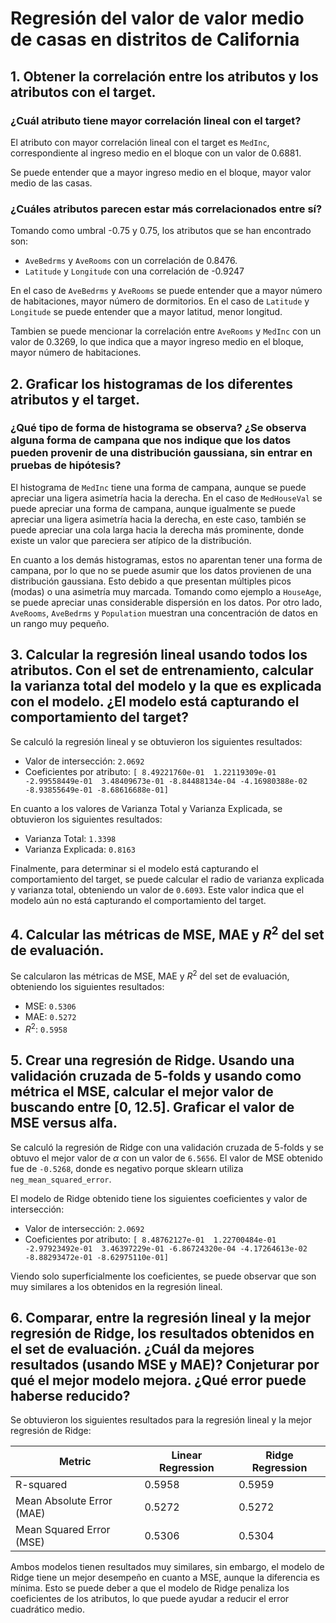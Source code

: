 # Regresión del valor de valor medio de casas en distritos de California

## 1. Obtener la correlación entre los atributos y los atributos con el target.

### ¿Cuál atributo tiene mayor correlación lineal con el target?

El atributo con mayor correlación lineal con el target es `MedInc`, correspondiente al ingreso medio en el bloque con un valor de 0.6881.

Se puede entender que a mayor ingreso medio en el bloque, mayor valor medio de las casas.

### ¿Cuáles atributos parecen estar más correlacionados entre sí?

Tomando como umbral -0.75 y 0.75, los atributos que se han encontrado son:

-   `AveBedrms` y `AveRooms` con un correlación de 0.8476.
-   `Latitude` y `Longitude` con una correlación de -0.9247

En el caso de `AveBedrms` y `AveRooms` se puede entender que a mayor número de habitaciones, mayor número de dormitorios. En el caso de `Latitude` y `Longitude` se puede entender que a mayor latitud, menor longitud.

Tambien se puede mencionar la correlación entre `AveRooms` y `MedInc` con un valor de 0.3269, lo que indica que a mayor ingreso medio en el bloque, mayor número de habitaciones.

## 2. Graficar los histogramas de los diferentes atributos y el target.

### ¿Qué tipo de forma de histograma se observa? ¿Se observa alguna forma de campana que nos indique que los datos pueden provenir de una distribución gaussiana, sin entrar en pruebas de hipótesis?

El histograma de `MedInc` tiene una forma de campana, aunque se puede apreciar una ligera asimetría hacia la derecha. En el caso de `MedHouseVal` se puede apreciar una forma de campana, aunque igualmente se puede apreciar una ligera asimetría hacia la derecha, en este caso, también se puede apreciar una cola larga hacia la derecha más prominente, donde existe un valor que pareciera ser atípico de la distribución.

En cuanto a los demás histogramas, estos no aparentan tener una forma de campana, por lo que no se puede asumir que los datos provienen de una distribución gaussiana. Esto debido a que presentan múltiples picos (modas) o una asimetría muy marcada. Tomando como ejemplo a `HouseAge`, se puede apreciar unas considerable dispersión en los datos. Por otro lado, `AveRooms`, `AveBedrms` y `Population` muestran una concentración de datos en un rango muy pequeño.

## 3. Calcular la regresión lineal usando todos los atributos. Con el set de entrenamiento, calcular la varianza total del modelo y la que es explicada con el modelo. ¿El modelo está capturando el comportamiento del target?

Se calculó la regresión lineal y se obtuvieron los siguientes resultados:

-   Valor de intersección: `2.0692`
-   Coeficientes por atributo: `[ 8.49221760e-01  1.22119309e-01 -2.99558449e-01  3.48409673e-01 -8.84488134e-04 -4.16980388e-02 -8.93855649e-01 -8.68616688e-01]`

En cuanto a los valores de Varianza Total y Varianza Explicada, se obtuvieron los siguientes resultados:

-   Varianza Total: `1.3398`
-   Varianza Explicada: `0.8163`

Finalmente, para determinar si el modelo está capturando el comportamiento del target, se puede calcular el radio de varianza explicada y varianza total, obteniendo un valor de `0.6093`. Este valor indica que el modelo aún no está capturando el comportamiento del target.

## 4. Calcular las métricas de MSE, MAE y $R^2$ del set de evaluación.

Se calcularon las métricas de MSE, MAE y $R^2$ del set de evaluación, obteniendo los siguientes resultados:

-   MSE: `0.5306`
-   MAE: `0.5272`
-   $R^2$: `0.5958`

## 5. Crear una regresión de Ridge. Usando una validación cruzada de 5-folds y usando como métrica el MSE, calcular el mejor valor de buscando entre [0, 12.5]. Graficar el valor de MSE versus alfa.

Se calculó la regresión de Ridge con una validación cruzada de 5-folds y se obtuvo el mejor valor de $\alpha$ con un valor de `6.5656`. El valor de MSE obtenido fue de `-0.5268`, donde es negativo porque sklearn utiliza `neg_mean_squared_error`.

El modelo de Ridge obtenido tiene los siguientes coeficientes y valor de intersección:

-   Valor de intersección: `2.0692`
-   Coeficientes por atributo: `[ 8.48762127e-01  1.22700484e-01 -2.97923492e-01  3.46397229e-01 -6.86724320e-04 -4.17264613e-02 -8.88293472e-01 -8.62975110e-01]`

Viendo solo superficialmente los coeficientes, se puede observar que son muy similares a los obtenidos en la regresión lineal.

## 6. Comparar, entre la regresión lineal y la mejor regresión de Ridge, los resultados obtenidos en el set de evaluación. ¿Cuál da mejores resultados (usando MSE y MAE)? Conjeturar por qué el mejor modelo mejora. ¿Qué error puede haberse reducido?

Se obtuvieron los siguientes resultados para la regresión lineal y la mejor regresión de Ridge:

| Metric                    | Linear Regression | Ridge Regression |
| ------------------------- | ----------------- | ---------------- |
| R-squared                 | 0.5958            | 0.5959           |
| Mean Absolute Error (MAE) | 0.5272            | 0.5272           |
| Mean Squared Error (MSE)  | 0.5306            | 0.5304           |

Ambos modelos tienen resultados muy similares, sin embargo, el modelo de Ridge tiene un mejor desempeño en cuanto a MSE, aunque la diferencia es mínima. Esto se puede deber a que el modelo de Ridge penaliza los coeficientes de los atributos, lo que puede ayudar a reducir el error cuadrático medio.